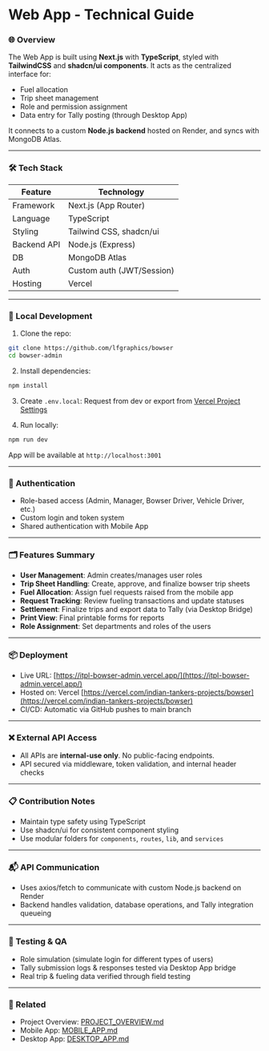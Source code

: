 # Web App - Technical Guide

### 🌐 Overview

The Web App is built using **Next.js** with **TypeScript**, styled with **TailwindCSS** and **shadcn/ui components**. It acts as the centralized interface for:

- Fuel allocation
- Trip sheet management
- Role and permission assignment
- Data entry for Tally posting (through Desktop App)

It connects to a custom **Node.js backend** hosted on Render, and syncs with MongoDB Atlas.

---

### 🛠️ Tech Stack

| Feature     | Technology                |
| ----------- | ------------------------- |
| Framework   | Next.js (App Router)      |
| Language    | TypeScript                |
| Styling     | Tailwind CSS, shadcn/ui   |
| Backend API | Node.js (Express)         |
| DB          | MongoDB Atlas             |
| Auth        | Custom auth (JWT/Session) |
| Hosting     | Vercel                    |

---

### 🔧 Local Development

1. Clone the repo:

```bash
git clone https://github.com/lfgraphics/bowser
cd bowser-admin
```

2. Install dependencies:

```bash
npm install
```

3. Create `.env.local`:
   Request from dev or export from [Vercel Project Settings](https://vercel.com/indian-tankers-projects/bowser)

4. Run locally:

```bash
npm run dev
```

App will be available at `http://localhost:3001`

---

### 🔐 Authentication

- Role-based access (Admin, Manager, Bowser Driver, Vehicle Driver, etc.)
- Custom login and token system
- Shared authentication with Mobile App

---

### 🗂️ Features Summary

- **User Management**: Admin creates/manages user roles
- **Trip Sheet Handling**: Create, approve, and finalize bowser trip sheets
- **Fuel Allocation**: Assign fuel requests raised from the mobile app
- **Request Tracking**: Review fueling transactions and update statuses
- **Settlement**: Finalize trips and export data to Tally (via Desktop Bridge)
- **Print View**: Final printable forms for reports
- **Role Assignment**: Set departments and roles of the users

---

### 📦 Deployment

- Live URL: [https://itpl-bowser-admin.vercel.app/](https://itpl-bowser-admin.vercel.app/)
- Hosted on: Vercel [https://vercel.com/indian-tankers-projects/bowser](https://vercel.com/indian-tankers-projects/bowser)
- CI/CD: Automatic via GitHub pushes to main branch

---

### ❌ External API Access

- All APIs are **internal-use only**. No public-facing endpoints.
- API secured via middleware, token validation, and internal header checks

---

### 📋 Contribution Notes

- Maintain type safety using TypeScript
- Use shadcn/ui for consistent component styling
- Use modular folders for `components`, `routes`, `lib`, and `services`

---

### 📬 API Communication

- Uses axios/fetch to communicate with custom Node.js backend on Render
- Backend handles validation, database operations, and Tally integration queueing

---

### 🧪 Testing & QA

- Role simulation (simulate login for different types of users)
- Tally submission logs & responses tested via Desktop App bridge
- Real trip & fueling data verified through field testing

---

### 🧾 Related

- Project Overview: [PROJECT\_OVERVIEW.md](./readme.md)
- Mobile App: [MOBILE\_APP.md](./application/readme.md)
- Desktop App: [DESKTOP\_APP.md](./tally-bridge/readme.md)

